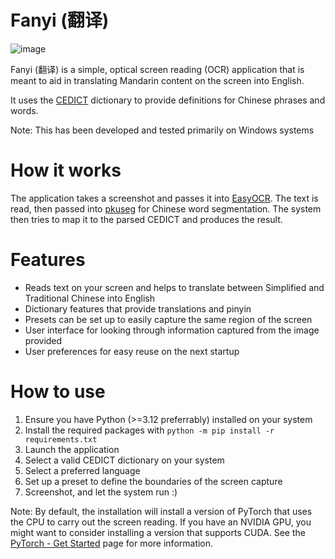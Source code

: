 # Fanyi (翻译)
![image](https://github.com/lancopku/pkuseg-python/assets/28668883/5fec00bd-cab7-4f82-9deb-1567e50bfce6)

Fanyi (翻译) is a simple, optical screen reading (OCR) application that is meant to aid in translating Mandarin content on the screen into English.

It uses the [CEDICT](https://en.wikipedia.org/wiki/CEDICT) dictionary to provide definitions for Chinese phrases and words.

Note: This has been developed and tested primarily on Windows systems

# How it works
The application takes a screenshot and passes it into [EasyOCR](https://github.com/JaidedAI/EasyOCR). The text is read, then passed into [pkuseg](https://github.com/lancopku/pkuseg-python) for Chinese word segmentation. The system then tries to map it to the parsed CEDICT and produces the result.

# Features
- Reads text on your screen and helps to translate between Simplified and Traditional Chinese into English
- Dictionary features that provide translations and pinyin
- Presets can be set up to easily capture the same region of the screen
- User interface for looking through information captured from the image provided
- User preferences for easy reuse on the next startup


# How to use
1. Ensure you have Python (>=3.12 preferrably) installed on your system
2. Install the required packages with `python -m pip install -r requirements.txt`
3. Launch the application
4. Select a valid CEDICT dictionary on your system
5. Select a preferred language
6. Set up a preset to define the boundaries of the screen capture
7. Screenshot, and let the system run :)

Note: By default, the installation will install a version of PyTorch that uses the CPU to carry out the screen reading. If you have an NVIDIA GPU, you might want to consider installing a version that supports CUDA. See the [PyTorch - Get Started](https://pytorch.org/get-started/locally/) page for more information.